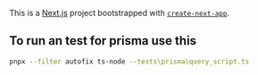 This is a [Next.js](https://nextjs.org/) project bootstrapped with [`create-next-app`](https://github.com/vercel/next.js/tree/canary/packages/create-next-app).

## To run an test for prisma use this
```bash
pnpx --filter autofix ts-node --tests\prisma\query_script.ts
```